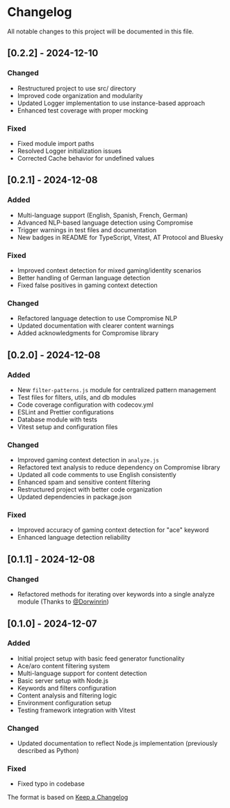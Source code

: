 # Changelog

All notable changes to this project will be documented in this file.

## [0.2.2] - 2024-12-10

### Changed

- Restructured project to use src/ directory
- Improved code organization and modularity
- Updated Logger implementation to use instance-based approach
- Enhanced test coverage with proper mocking

### Fixed

- Fixed module import paths
- Resolved Logger initialization issues
- Corrected Cache behavior for undefined values

## [0.2.1] - 2024-12-08

### Added

- Multi-language support (English, Spanish, French, German)
- Advanced NLP-based language detection using Compromise
- Trigger warnings in test files and documentation
- New badges in README for TypeScript, Vitest, AT Protocol and Bluesky

### Fixed

- Improved context detection for mixed gaming/identity scenarios
- Better handling of German language detection
- Fixed false positives in gaming context detection

### Changed

- Refactored language detection to use Compromise NLP
- Updated documentation with clearer content warnings
- Added acknowledgments for Compromise library

## [0.2.0] - 2024-12-08

### Added

- New `filter-patterns.js` module for centralized pattern management
- Test files for filters, utils, and db modules
- Code coverage configuration with codecov.yml
- ESLint and Prettier configurations
- Database module with tests
- Vitest setup and configuration files

### Changed

- Improved gaming context detection in `analyze.js`
- Refactored text analysis to reduce dependency on Compromise library
- Updated all code comments to use English consistently
- Enhanced spam and sensitive content filtering
- Restructured project with better code organization
- Updated dependencies in package.json

### Fixed

- Improved accuracy of gaming context detection for "ace" keyword
- Enhanced language detection reliability

## [0.1.1] - 2024-12-08

### Changed

- Refactored methods for iterating over keywords into a single analyze module
  (Thanks to [@Dorwinrin](https://github.com/Dorwinrin))

## [0.1.0] - 2024-12-07

### Added

- Initial project setup with basic feed generator functionality
- Ace/aro content filtering system
- Multi-language support for content detection
- Basic server setup with Node.js
- Keywords and filters configuration
- Content analysis and filtering logic
- Environment configuration setup
- Testing framework integration with Vitest

### Changed

- Updated documentation to reflect Node.js implementation
  (previously described as Python)

### Fixed

- Fixed typo in codebase

The format is based on [Keep a Changelog](https://keepachangelog.com/en/1.0.0/)
